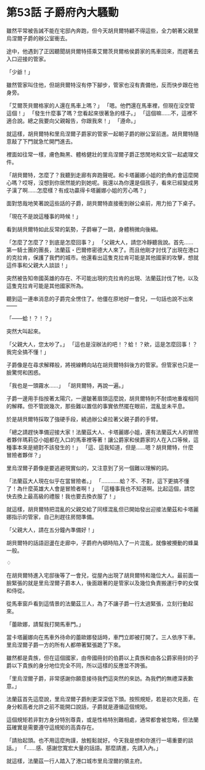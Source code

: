 # 第53話 子爵府內大騷動

雖然平常被告誡不能在宅邸內奔跑，但今天胡貝爾特顧不得這些，全力朝著父親里烏涅爾子爵的辦公室衝去。

途中，他遇到了正因聽聞胡貝爾特搭乘艾爾茨貝爾格侯爵家的馬車回來，而趕著去入口迎接的管家。

「少爺！」

雖然管家叫住他，但胡貝爾特沒有停下腳步，管家也沒有責備他，反而快步跟在他身旁。

「艾爾茨貝爾格家的人還在馬車上嗎？」
「嗯。他們還在馬車裡，但現在沒空管這個！」
「發生什麼事了嗎？您看起來很著急的樣子。」
「這個嘛……不，這裡不適合說。總之我要向父親報告，你跟我來！」
「遵命。」

就這樣，胡貝爾特和里烏涅爾子爵家的管家一起朝子爵的辦公室前進。胡貝爾特隨意敲了下門就急忙開門進去。

裡面如往常一樣，膚色黝黑、體格健壯的里烏涅爾子爵正悠閒地和文官一起處理文件。

「胡貝爾特，怎麼了？我聽到走廊有奔跑聲呢。和卡塔麗娜小姐的釣魚約會這麼開心嗎？哎呀，沒想到你居然能約到她呢。我還以為你還是個孩子，看來已經變成男子漢了啊……怎麼樣？有成功贏得卡塔麗娜小姐的芳心嗎？」

面對悠哉地笑著說這些話的子爵，胡貝爾特直接衝到辦公桌前，用力拍了下桌子。

「現在不是說這種事的時候！」

看到胡貝爾特如此反常的氣勢，子爵嚇了一跳，身體稍微向後縮。

「怎麼了怎麼了？到底是怎麼回事？」
「父親大人，請您冷靜聽我說。首先……第一騎士團的團長，法蘭茲・巴爾修密德大人來了。而且他剛才討伐了出現在港口的克拉肯，保護了我們的城市。他還看出這隻克拉肯可能是其他國家的攻擊，想就這件事和父親大人談談！」

突然被告知帝國英雄的存在、不可能出現的克拉肯的出現、法蘭茲討伐了牠，以及這隻克拉肯可能是其他國家所為。

聽到這一連串消息的子爵完全愣住了。他僵在原地好一會兒，一句話也說不出來——

「——蛤！？！？」

突然大叫起來。

「父親大人，您太吵了。」
「這也是沒辦法的吧！？蛤！？欸，這是怎麼回事！？我完全搞不懂！」

子爵像是在尋求解釋般，將視線轉向站在胡貝爾特斜後方的管家。但管家也只是一臉驚愕和困惑。

「我也是一頭霧水……」
「胡貝爾特，再說一遍。」

子爵一邊用手指按著太陽穴，一邊皺著眉頭這麼說，胡貝爾特則不耐煩地重複相同的解釋。但不管說幾次，那些難以置信的事實依然擺在眼前，混亂並未平息。

於是胡貝爾特採取了強硬手段，繞過辦公桌拉著父親子爵的手臂。

「總之請趕快準備迎接大家！法蘭茲大人、卡塔麗娜小姐，還有法蘭茲大人的冒險者夥伴瑪莉亞小姐都在入口的馬車裡等著！讓公爵家和侯爵家的人在入口等候，這種事本來是絕對不該發生的！」
「這、這我知道，但是……嗯？胡貝爾特，什麼冒險者夥伴？」

里烏涅爾子爵像是要逃避現實似的，又注意到了另一個難以理解的詞。

「法蘭茲大人現在似乎在當冒險者。」
「…………蛤？不、不對，這下更搞不懂了！為什麼英雄大人會是冒險者啊！」
「這種事我也不知道啊。比起這個，請您快去換上最高級的禮服！我也要去換衣服了！」

就這樣，胡貝爾特把混亂的父親交給了同樣混亂但已開始發出迎接法蘭茲和卡塔麗娜指示的管家，自己則趕往房間準備。

「父親大人，請在五分鐘內準備好！」

胡貝爾特的話語迴盪在走廊中，子爵府內頓時陷入了一片混亂，就像被攪動的蜂巢一般。

♢

在胡貝爾特進入宅邸後等了一會兒，從屋內出現了胡貝爾特和幾位大人。最前面一臉緊張的就是里烏涅爾子爵本人，後面跟著的是管家以及幾位負責搬運行李的女僕和侍從。

從馬車窗戶看到這情景的法蘭茲三人，為了不讓子爵一行太過緊張，立刻行動起來。

「蕾歐娜，請幫我打開馬車門。」

當卡塔麗娜向在馬車外待命的蕾歐娜發話時，車門立即被打開了。三人依序下車。
里烏涅爾子爵一方的所有人都帶著緊張跪了下來。

雖然都是貴族，但在這個國家，由帝國冊封的伯爵以上貴族和由各公爵家冊封的子爵以下貴族的身分地位完全不同，所以這樣的反應並不誇張。

「里烏涅爾子爵，非常感謝你願意接待我們這突然的來訪。為我們的無禮深表歉意。」

法蘭茲首先這麼說，里烏涅爾子爵則更深深低下頭。按照規矩，若是初次見面，在身分較高者允許之前不能開口說話，子爵就是遵循這個規矩。

這個規矩若非對方身分特別尊貴，或是性格特別難相處，通常都會被忽略，但法蘭茲確實是需要遵守這規矩的高貴存在。

「請抬起頭。也不用這麼拘謹，放輕鬆就好。今天我是想和你進行一場重要的談話。」
「……感、感謝您寬宏大量的話語。那麼請進，先請入內。」

就這樣，法蘭茲一行人踏入了港口城市里烏涅爾的領主府。